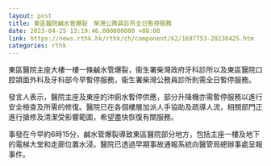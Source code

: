 ```yaml
---
layout: post
title: 東區醫院鹹水管爆裂　柴灣公務員診所全日暫停服務
date: 2023-04-25 13:19:46.000000000 +08:00
link: https://news.rthk.hk/rthk/ch/component/k2/1697753-20230425.htm
categories: rthk
---
```


東區醫院主座大樓一樓一條鹹水管爆裂，衞生署柴灣政府牙科診所以及東區醫院口腔頜面外科及牙科部今早暫停服務，衞生署柴灣公務員診所則需全日暫停服務。

發言人表示，醫院主座及東座的沖廁水暫停供應，部分升降機亦需暫停服務以進行安全檢查及所需的修復。醫院已在各個樓層加派人手協助及疏導人流，相關部門正進行搶修及清潔受影響範圍，希望盡快恢復有關服務。

事發在今早約6時15分，鹹水管爆裂導致東區醫院部分地方，包括主座一樓及地下的電梯大堂和走廊位置水浸。醫院已透過早期事故通報系統向醫管局總辦事處呈報事件。
